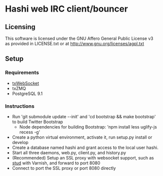# Hashi web IRC client/bouncer

## Licensing

This software is licensed under the GNU Affero General Public License v3 as provided in LICENSE.txt or at http://www.gnu.org/licenses/agpl.txt


## Setup

### Requirements

  * [txWebSocket](https://github.com/wulczer/txWebSocket)
  * txZMQ
  * PostgreSQL 9.1

### Instructions

  * Run 'git submodule update --init' and 'cd bootstrap && make bootstrap' to build Twitter Bootstrap
    * Node dependencies for building Bootstrap: 'npm install less uglify-js recess -g'
  * Create a python virtual environment, activate it, run setup.py install or develop
  * Create a database named hashi and grant access to the local user hashi.
  * Start all three daemons, web.py, client.py, and history.py
  * (Recommended) Setup an SSL proxy with websocket support, such as [stud](https://github.com/bumptech/stud) with Varnish, and forward to port 8080
  * Connect to port the SSL proxy or port 8080 directly
